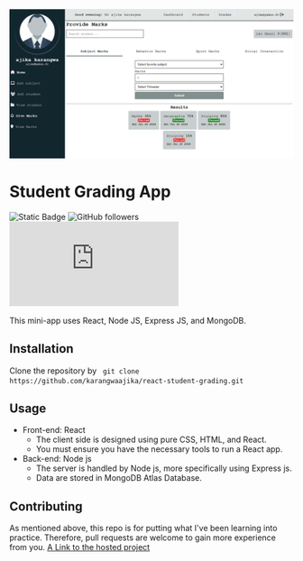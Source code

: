 ![challenge banner](client/public/images/student-marks.PNG)

# Student Grading App

![Static Badge](https://img.shields.io/badge/Framework_used-2-green?style=flat)
![GitHub followers](https://img.shields.io/github/followers/karangwaajika)
![GitHub file size in bytes](https://img.shields.io/github/size/karangwaajika/react-student-grading/client/index.html)

This mini-app uses React, Node JS, Express JS, and MongoDB.

## Installation

Clone the repository by ` git clone https://github.com/karangwaajika/react-student-grading.git`

## Usage

- Front-end: React
  - The client side is designed using pure CSS, HTML, and React.
  - You must ensure you have the necessary tools to run a React app.
- Back-end: Node js
  - The server is handled by Node js, more specifically using Express js.
  - Data are stored in MongoDB Atlas Database.

## Contributing

As mentioned above, this repo is for putting what I've been learning into practice.
Therefore, pull requests are welcome to gain more experience from you. <a href="https://react-student-grading.vercel.app/"> A Link to the hosted project</a>
